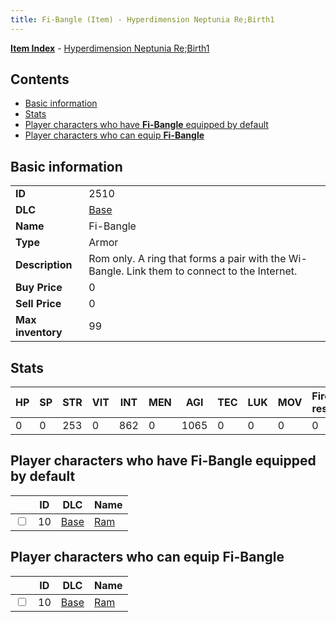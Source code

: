 ```yaml
---
title: Fi-Bangle (Item) - Hyperdimension Neptunia Re;Birth1
---
```


[**Item Index**](/neptunia/rb1/item/index.html) - [Hyperdimension Neptunia Re;Birth1](/neptunia/rb1)

## Contents

- [Basic information](#basic-information)
- [Stats](#stats)
- [Player characters who have **Fi-Bangle** equipped by default](#player-characters-who-have-fi-bangle-equipped-by-default)
- [Player characters who can equip **Fi-Bangle**](#player-characters-who-can-equip-fi-bangle)

## Basic information

|   |   |
| -- | -- |
| **ID** | 2510 |
| **DLC** | [Base](/neptunia/rb1/dlc/1-base.html) |
| **Name** | Fi-Bangle |
| **Type** | Armor |
| **Description** | Rom only. A ring that forms a pair with the Wi- Bangle. Link them to connect to the Internet. |
| **Buy Price** | 0 |
| **Sell Price** | 0 |
| **Max inventory** | 99 |


## Stats

| HP | SP | STR | VIT | INT | MEN | AGI | TEC | LUK | MOV | Fire res. | Ice res. | Wind res. | Lightning res. |
| -- | -- | --- | --- | --- | --- | --- | --- | --- | --- | --------- | -------- | --------- | -------------- |
| 0 | 0 | 253 | 0 | 862 | 0 | 1065 | 0 | 0 | 0 | 0 | 0 | 0 | 0 |


## Player characters who have **Fi-Bangle** equipped by default

|    | ID | DLC | Name |
| -- | -- | --- | ---- |
| <input type="checkbox" id="rb1-player-1-10" class="trackbox" /> | 10 | [Base](/neptunia/rb1/dlc/1-base.html) | [Ram](/neptunia/rb1/player/1-10-ram.html) |


## Player characters who can equip **Fi-Bangle**

|    | ID | DLC | Name |
| -- | -- | --- | ---- |
| <input type="checkbox" id="rb1-player-1-10" class="trackbox" /> | 10 | [Base](/neptunia/rb1/dlc/1-base.html) | [Ram](/neptunia/rb1/player/1-10-ram.html) |
